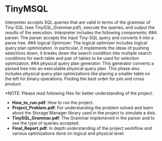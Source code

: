 # TinyMSQL
Interpreter accepts SQL queries that are valid in terms of the grammar of Tiny-SQL (see TinySQL_Grammar.pdf), execute the queries, and output the results of the execution. Interpreter includes the following components:
##A parser: 
The parser accepts the input Tiny-SQL query and converts it into a parse tree. 
##A logical Optimizer:
The logical optimizer includes logical query plan optimization. In particular, it implements the ideas of pushing selections down, it breaks down the search condition into multiple search conditions for each table and pair of tables to be used for selection optmization.
##A physical query plan generator: 
This generator converts a parsed tree into an executable physical query plan. This phase also includes physical query plan
optimizations like placing a smaller table on the left for binary operations. Finding the best order for join and cross product.

*NOTE: Please read following files for better understanding of the project.
  * **How_to_run.pdf**: How to run the project.
  * **Project_Problem.pdf**: For understanding the problem solved and learn about the Storage Manager library used in the project to   simulate a disk.
  * **TinySQL_Grammar.pdf**: The Grammar implemened in the parser and to see the type of queries accepted.
  * **Final_Report.pdf**: In depth understanding of the project workflow and various optimizations done on logical and physical level.
